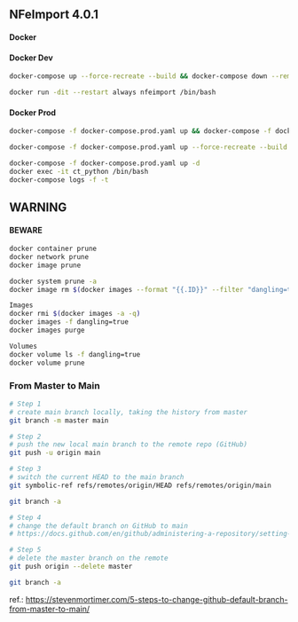 ## NFeImport 4.0.1

#### Docker

#### Docker Dev

```bash
docker-compose up --force-recreate --build && docker-compose down --remove-orphans
```

```bash
docker run -dit --restart always nfeimport /bin/bash
```

#### Docker Prod

```bash
docker-compose -f docker-compose.prod.yaml up && docker-compose -f docker-compose.prod.yaml down --remove-orphans
```

```bash
docker-compose -f docker-compose.prod.yaml up --force-recreate --build && docker-compose -f docker-compose.prod.yaml down --remove-orphans
```

```bash
docker-compose -f docker-compose.prod.yaml up -d
docker exec -it ct_python /bin/bash
docker-compose logs -f -t
```


## WARNING 

#### BEWARE

```bash
docker container prune
docker network prune
docker image prune

docker system prune -a
docker image rm $(docker images --format "{{.ID}}" --filter "dangling=true")

Images
docker rmi $(docker images -a -q)
docker images -f dangling=true
docker images purge

Volumes
docker volume ls -f dangling=true
docker volume prune
```

### From Master to Main

```bash
# Step 1 
# create main branch locally, taking the history from master
git branch -m master main

# Step 2 
# push the new local main branch to the remote repo (GitHub) 
git push -u origin main

# Step 3
# switch the current HEAD to the main branch
git symbolic-ref refs/remotes/origin/HEAD refs/remotes/origin/main

git branch -a

# Step 4
# change the default branch on GitHub to main
# https://docs.github.com/en/github/administering-a-repository/setting-the-default-branch

# Step 5
# delete the master branch on the remote
git push origin --delete master

git branch -a
```

ref.: https://stevenmortimer.com/5-steps-to-change-github-default-branch-from-master-to-main/